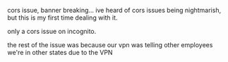 cors issue, banner breaking... ive heard of cors issues being nightmarish, but this is my first time dealing with it.

only a cors issue on incognito.

the rest of the issue was because our vpn was telling other employees we're in other states due to the VPN